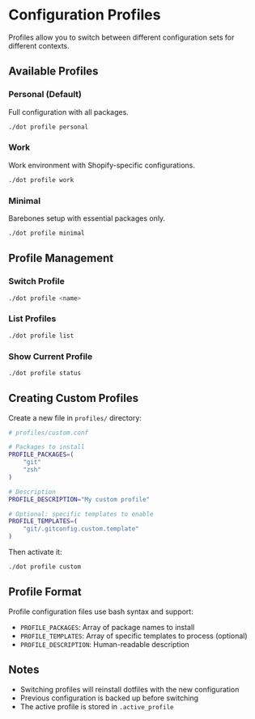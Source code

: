 # Configuration Profiles

Profiles allow you to switch between different configuration sets for different contexts.

## Available Profiles

### Personal (Default)

Full configuration with all packages.

```bash
./dot profile personal
```

### Work

Work environment with Shopify-specific configurations.

```bash
./dot profile work
```

### Minimal

Barebones setup with essential packages only.

```bash
./dot profile minimal
```

## Profile Management

### Switch Profile

```bash
./dot profile <name>
```

### List Profiles

```bash
./dot profile list
```

### Show Current Profile

```bash
./dot profile status
```

## Creating Custom Profiles

Create a new file in `profiles/` directory:

```bash
# profiles/custom.conf

# Packages to install
PROFILE_PACKAGES=(
    "git"
    "zsh"
)

# Description
PROFILE_DESCRIPTION="My custom profile"

# Optional: specific templates to enable
PROFILE_TEMPLATES=(
    "git/.gitconfig.custom.template"
)
```

Then activate it:

```bash
./dot profile custom
```

## Profile Format

Profile configuration files use bash syntax and support:

- `PROFILE_PACKAGES`: Array of package names to install
- `PROFILE_TEMPLATES`: Array of specific templates to process (optional)
- `PROFILE_DESCRIPTION`: Human-readable description

## Notes

- Switching profiles will reinstall dotfiles with the new configuration
- Previous configuration is backed up before switching
- The active profile is stored in `.active_profile`

